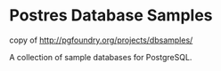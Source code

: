 # Postres Database Samples

copy of http://pgfoundry.org/projects/dbsamples/

A collection of sample databases for PostgreSQL.
